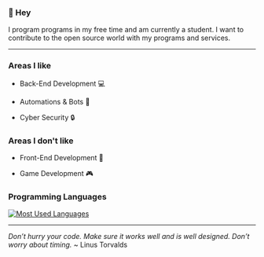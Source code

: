 ### 👋 Hey

I program programs in my free time and am currently a student. I want to contribute to the open source world with my programs and services.

---

### Areas I like

- Back-End Development 💻

- Automations & Bots 🤖

- Cyber Security 🔒

### Areas I don't like

- Front-End Development 🎨

- Game Development 🎮

### Programming Languages

[![Most Used Languages](https://github-readme-stats.vercel.app/api/top-langs/?username=X-Gamer-Guide&layout=compact "Most Used Languages")](https://github.com/anuraghazra/github-readme-stats#top-languages-card)

---

*Don’t hurry your code. Make sure it works well and is well designed. Don’t worry about timing.* ~ Linus Torvalds
